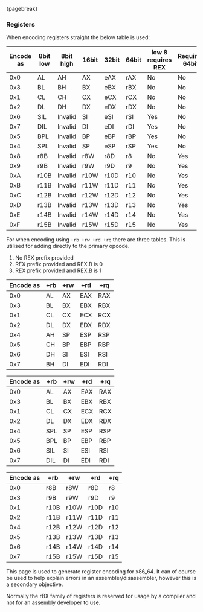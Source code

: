 {pagebreak}

### Registers

When encoding registers straight the below table is used:

| Encode as | 8bit low | 8bit high | 16bit | 32bit | 64bit | low 8 requires REX | Requires 64bit |
|-----------|----------|-----------|-------|-------|-------|--------------------|----------------|
| 0x0       | AL       | AH        | AX    | eAX   | rAX   | No                 | No             |
| 0x3       | BL       | BH        | BX    | eBX   | rBX   | No                 | No             |
| 0x1       | CL       | CH        | CX    | eCX   | rCX   | No                 | No             |
| 0x2       | DL       | DH        | DX    | eDX   | rDX   | No                 | No             |
| 0x6       | SIL      | Invalid   | SI    | eSI   | rSI   | Yes                | No             |
| 0x7       | DIL      | Invalid   | DI    | eDI   | rDI   | Yes                | No             |
| 0x5       | BPL      | Invalid   | BP    | eBP   | rBP   | Yes                | No             |
| 0x4       | SPL      | Invalid   | SP    | eSP   | rSP   | Yes                | No             |
| 0x8       | r8B      | Invalid   | r8W   | r8D   | r8    | No                 | Yes            |
| 0x9       | r9B      | Invalid   | r9W   | r9D   | r9    | No                 | Yes            |
| 0xA       | r10B     | Invalid   | r10W  | r10D  | r10   | No                 | Yes            |
| 0xB       | r11B     | Invalid   | r11W  | r11D  | r11   | No                 | Yes            |
| 0xC       | r12B     | Invalid   | r12W  | r12D  | r12   | No                 | Yes            |
| 0xD       | r13B     | Invalid   | r13W  | r13D  | r13   | No                 | Yes            |
| 0xE       | r14B     | Invalid   | r14W  | r14D  | r14   | No                 | Yes            |
| 0xF       | r15B     | Invalid   | r15W  | r15D  | r15   | No                 | Yes            |

For when encoding using `+rb +rw +rd +rq` there are three tables.
This is utilised for adding directly to the primary opcode.

1. No REX prefix provided
2. REX prefix provided and REX.B is 0
3. REX prefix provided and REX.B is 1

| Encode as | +rb | +rw | +rd | +rq |
|-----------|-----|-----|-----|-----|
| 0x0       | AL  | AX  | EAX | RAX |
| 0x3       | BL  | BX  | EBX | RBX |
| 0x1       | CL  | CX  | ECX | RCX |
| 0x2       | DL  | DX  | EDX | RDX |
| 0x4       | AH  | SP  | ESP | RSP |
| 0x5       | CH  | BP  | EBP | RBP |
| 0x6       | DH  | SI  | ESI | RSI |
| 0x7       | BH  | DI  | EDI | RDI |

| Encode as | +rb | +rw | +rd | +rq |
|-----------|-----|-----|-----|-----|
| 0x0       | AL  | AX  | EAX | RAX |
| 0x3       | BL  | BX  | EBX | RBX |
| 0x1       | CL  | CX  | ECX | RCX |
| 0x2       | DL  | DX  | EDX | RDX |
| 0x4       | SPL | SP  | ESP | RSP |
| 0x5       | BPL | BP  | EBP | RBP |
| 0x6       | SIL | SI  | ESI | RSI |
| 0x7       | DIL | DI  | EDI | RDI |

| Encode as | +rb    | +rw  | +rd  | +rq |
|-----------|--------|------|------|-----|
| 0x0       | r8B    | r8W  | r8D  | r8  |
| 0x3       | r9B    | r9W  | r9D  | r9  |
| 0x1       | r10B   | r10W | r10D | r10 |
| 0x2       | r11B   | r11W | r11D | r11 |
| 0x4       | r12B   | r12W | r12D | r12 |
| 0x5       | r13B   | r13W | r13D | r13 |
| 0x6       | r14B   | r14W | r14D | r14 |
| 0x7       | r15B   | r15W | r15D | r15 |

This page is used to generate register encoding for x86_64.
It can of course be used to help explain errors in an assembler/disassembler, however this is a secondary objective.

Normally the rBX family of registers is reserved for usage by a compiler and not for an assembly developer to use.